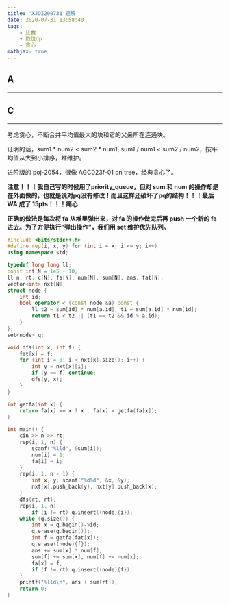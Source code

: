 ```yaml
---
title: 'XJOI200731 题解'
date: 2020-07-31 13:58:40
tags: 
    - 比赛
    - 数位dp
    - 贪心
mathjax: true
---
```


## A
-----

## C
-----

考虑贪心，不断合并平均值最大的块和它的父亲所在连通块。

证明的话，sum1 * num2 < sum2 * num1, sum1 / num1 < sum2 / num2，按平均值从大到小排序，堆维护。

进阶版的 poj-2054，很像 AGC023f-01 on tree，经典贪心了。

**注意！！！我自己写的时候用了priority_queue，但对 sum 和 num 的操作却是在外面做的，也就是说对pq没有修改！而且这样还破坏了pq的结构！！！最后 WA 成了 15pts！！！痛心**

**正确的做法是每次将 fa 从堆里弹出来，对 fa 的操作做完后再 push 一个新的 fa 进去。为了方便执行“弹出操作”，我们用 set 维护优先队列。**

``` c++
#include <bits/stdc++.h>
#define rep(i, x, y) for (int i = x; i <= y; i++)
using namespace std;

typedef long long ll;
const int N = 1e5 + 10;
ll n, rt, c[N], fa[N], num[N], sum[N], ans, fat[N];
vector<int> nxt[N];
struct node {
    int id;
    bool operator < (const node &a) const {
        ll t2 = sum[id] * num[a.id], t1 = sum[a.id] * num[id];
        return t1 < t2 || (t1 == t2 && id > a.id);
    }
};
set<node> q;

void dfs(int x, int f) {
    fat[x] = f;
    for (int i = 0; i < nxt[x].size(); i++) {
        int y = nxt[x][i];
        if (y == f) continue;
        dfs(y, x);
    }
}

int getfa(int x) {
    return fa[x] == x ? x : fa[x] = getfa(fa[x]);
}

int main() {
    cin >> n >> rt;
    rep(i, 1, n) {
        scanf("%lld", &sum[i]);
        num[i] = 1;
        fa[i] = i;
    }
    rep(i, 1, n - 1) {
        int x, y; scanf("%d%d", &x, &y);
        nxt[x].push_back(y), nxt[y].push_back(x);
    }
    dfs(rt, rt);
    rep(i, 1, n)
        if (i != rt) q.insert((node){i});
    while (q.size()) {
        int x = q.begin()->id;
        q.erase(q.begin());
        int f = getfa(fat[x]);
        q.erase((node){f});
        ans += sum[x] * num[f];
        sum[f] += sum[x], num[f] += num[x];
        fa[x] = f;
        if (f != rt) q.insert((node){f});
    }
    printf("%lld\n", ans + sum[rt]);
    return 0;
}
```